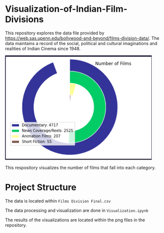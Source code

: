 # Visualization-of-Indian-Film-Divisions

This repository explores the data file provided by https://web.sas.upenn.edu/bollywood-and-beyond/films-division-data/. The data maintains a record of the social, political and cultural imaginations and realities of Indian Cinema since 1948.

![](Graph1.png)

This respository visualizes the number of films that fall into each category.

# Project Structure

The data is located within `Films Division Final.csv`

The data processing and visualization are done in `Visualization.ipynb`

The results of the visualizations are located within the png files in the repository.
